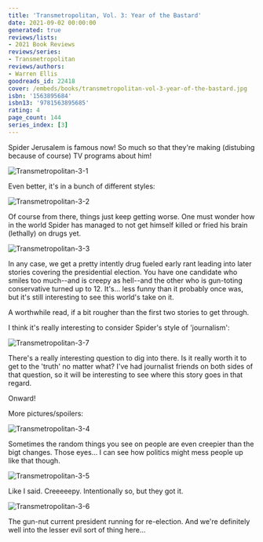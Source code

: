 ```yaml
---
title: 'Transmetropolitan, Vol. 3: Year of the Bastard'
date: 2021-09-02 00:00:00
generated: true
reviews/lists:
- 2021 Book Reviews
reviews/series:
- Transmetropolitan
reviews/authors:
- Warren Ellis
goodreads_id: 22418
cover: /embeds/books/transmetropolitan-vol-3-year-of-the-bastard.jpg
isbn: '1563895684'
isbn13: '9781563895685'
rating: 4
page_count: 144
series_index: [3]
---
```

Spider Jerusalem is famous now! So much so that they're making (distubing because of course) TV programs about him!  

![Transmetropolitan-3-1](/embeds/books/attachments/transmetropolitan-3-1.png)  

<!--more-->

Even better, it's in a bunch of different styles:  

![Transmetropolitan-3-2](/embeds/books/attachments/transmetropolitan-3-2.png)  

Of course from there, things just keep getting worse. One must wonder how in the world Spider has managed to not get himself killed or fried his brain (lethally) on drugs yet.  

![Transmetropolitan-3-3](/embeds/books/attachments/transmetropolitan-3-3.png)  

In any case, we get a pretty intently drug fueled early rant leading into later stories covering the presidential election. You have one candidate who smiles too much--and is creepy as hell--and the other who is gun-toting conservative turned up to 12. It's... less funny than it probably once was, but it's still interesting to see this world's take on it.  

A worthwhile read, if a bit rougher than the first two stories to get through.  

I think it's really interesting to consider Spider's style of 'journalism':  

![Transmetropolitan-3-7](/embeds/books/attachments/transmetropolitan-3-7.png)  

There's a really interesting question to dig into there. Is it really worth it to get to the 'truth' no matter what? I've had journalist friends on both sides of that question, so it will be interesting to see where this story goes in that regard.  

Onward!  

More pictures/spoilers:  

![Transmetropolitan-3-4](/embeds/books/attachments/transmetropolitan-3-4.png)  

Sometimes the random things you see on people are even creepier than the bigt changes. Those eyes... I can see how politics might mess people up like that though.  

![Transmetropolitan-3-5](/embeds/books/attachments/transmetropolitan-3-5.png)  

Like I said. Creeeeepy. Intentionally so, but they got it.  

![Transmetropolitan-3-6](/embeds/books/attachments/transmetropolitan-3-6.png)  

The gun-nut current president running for re-election. And we're definitely well into the lesser evil sort of thing here...